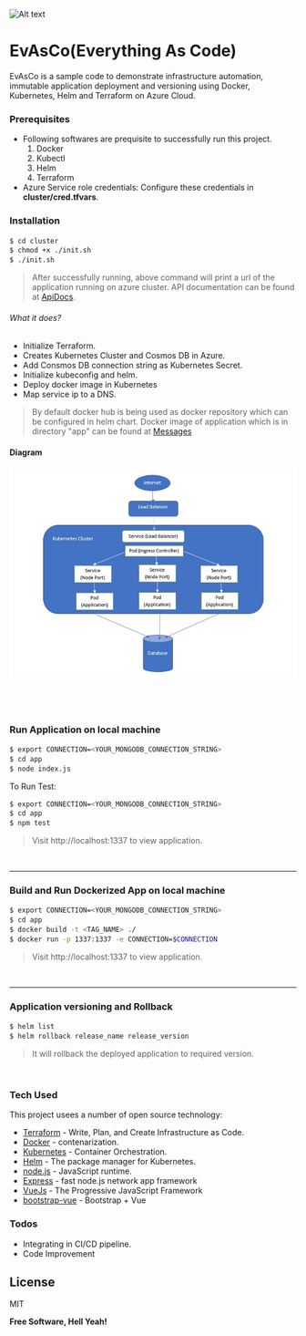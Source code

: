 ![Alt text](docs/project1.gif?raw=true?)
# EvAsCo(Everything As Code)

EvAsCo is a sample code to demonstrate infrastructure automation, immutable application deployment and versioning using Docker, Kubernetes, Helm and Terraform on Azure Cloud.

### Prerequisites
- Following softwares are prequisite to successfully run this project. 
   1. Docker
   2. Kubectl
   3. Helm
   4. Terraform
- Azure Service role credentials: Configure these credentials in **cluster/cred.tfvars**.


### Installation
```sh
$ cd cluster
$ chmod +x ./init.sh
$ ./init.sh
```
>After successfully running, above command will print a url of the application running on azure cluster. 
>API documentation can be found at [ApiDocs](https://monst3rr.github.io/EvAsCo/).
###### What it does?
- Initialize Terraform.
- Creates Kubernetes Cluster and Cosmos DB in Azure.
- Add Consmos DB connection string as Kubernetes Secret.
- Initialize kubeconfig and helm.
- Deploy docker image in Kubernetes
- Map service ip to a DNS.
> By default docker hub is being used as docker repository which can be configured in helm chart.
>Docker image of application which is in directory "app" can be found at [Messages](https://hub.docker.com/r/monst3r/messages/)
#### Diagram
![Alt text](docs/diagram.jpg?raw=true?)

&nbsp;
&nbsp;
---
### Run Application on local machine

```sh
$ export CONNECTION=<YOUR_MONGODB_CONNECTION_STRING>
$ cd app
$ node index.js
```
To Run Test:
```sh
$ export CONNECTION=<YOUR_MONGODB_CONNECTION_STRING>
$ cd app
$ npm test
```
>Visit http://localhost:1337 to view application.

&nbsp;

---
### Build and Run Dockerized App on local machine

```sh
$ export CONNECTION=<YOUR_MONGODB_CONNECTION_STRING>
$ cd app
$ docker build -t <TAG_NAME> ./
$ docker run -p 1337:1337 -e CONNECTION=$CONNECTION
```
>Visit http://localhost:1337 to view application.

&nbsp;

---
### Application versioning and Rollback

```sh
$ helm list
$ helm rollback release_name release_version
```
> It will rollback the deployed application to required version.

&nbsp;

### Tech Used

This project usees a number of open source technology:

* [Terraform](https://www.terraform.io/) - Write, Plan, and Create Infrastructure as Code.
* [Docker](https://www.docker.com/) - contenarization.
* [Kubernetes](https://kubernetes.io/) - Container Orchestration.
* [Helm](https://helm.sh/) - The package manager for Kubernetes.
* [node.js](https://nodejs.org/) - JavaScript runtime.
* [Express](https://expressjs.com/) - fast node.js network app framework
* [VueJs](https://vuejs.org) - The Progressive JavaScript Framework
* [bootstrap-vue](https://bootstrap-vue.js.org/) - Bootstrap + Vue

### Todos

 - Integrating in CI/CD pipeline.
 - Code Improvement

License
----

MIT


**Free Software, Hell Yeah!**
